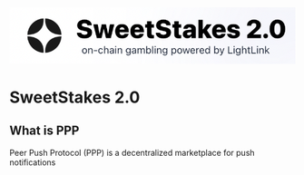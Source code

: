 ![SweetStakes](/frontend/readMeImage/SweetStakes.png)
# SweetStakes 2.0


## What is PPP
 Peer Push Protocol (PPP) is a decentralized marketplace for push notifications
